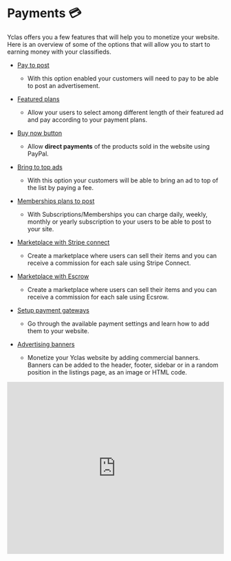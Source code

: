 # Payments 💳

Yclas offers you a few features that will help you to monetize your website. Here is an overview of some of the options that will allow you to start to earning money with your classifieds.


*   [Pay to post](https://guides.yclas.com/#/how-ads-moderation-works?id=payment-on)

    - With this option enabled your customers will need to pay to be able to post an advertisement.

*   [Featured plans](Payment-featured-plans.md)

     - Allow your users to select among different length of their featured ad and pay according to your payment plans.

*   [Buy now button](Payment-pay-directly-from-the-ad-option.md)

     - Allow **direct payments** of the products sold in the website using PayPal.

*   [Bring to top ads](Payment-set-up-payment-gateways.md) 

     - With this option your customers will be able to bring an ad to top of the list by paying a fee.

*   [Memberships plans to post](Plugins-membership-plans-to-post.md) 

     -  With Subscriptions/Memberships you can charge daily, weekly, monthly or yearly subscription to your users to be able to post to your site.

*   [Marketplace with Stripe connect](Payment-set-up-marketplace-with-srtipe-connect.md) 

     -  Create a marketplace where users can sell their items and you can receive a commission for each sale using Stripe Connect.

*   [Marketplace with Escrow](Payment-marketplace-with-escrow.md)

     -  Create a marketplace where users can sell their items and you can receive a commission for each sale using Ecsrow.
      
*   [Setup payment gateways](Payment-set-up-payment-gateways.md) 

    -  Go through the available payment settings and learn how to add them to your website.

*   [Advertising banners](Appearance-how-to-add-a-banner.md) 

    -  Monetize your Yclas website by adding commercial banners. Banners can be added to the header, footer, sidebar or in a random position in the listings page, as an image or HTML code.


<iframe width="100%" height="400px" src="https://www.youtube.com/embed/AmdZfVY1xOM" title="Yclas video" frameborder="0" allow="accelerometer; autoplay; clipboard-write; encrypted-media; gyroscope; picture-in-picture" allowfullscreen></iframe>
 
